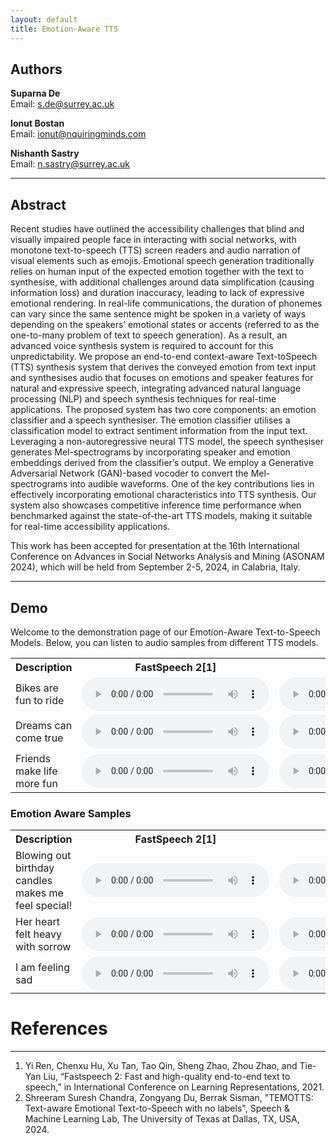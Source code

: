 ```yaml
---
layout: default
title: Emotion-Aware TTS
---
```


## Authors

**Suparna De**  
Email: [s.de@surrey.ac.uk](mailto:s.de@surrey.ac.uk)

**Ionut Bostan**  
Email: [ionut@nquiringminds.com](mailto:ionut@nquiringminds.com)

**Nishanth Sastry**  
Email: [n.sastry@surrey.ac.uk](mailto:n.sastry@surrey.ac.uk)

---

## Abstract

Recent studies have outlined the accessibility challenges that blind and visually impaired people face in interacting
with social networks, with monotone text-to-speech (TTS) screen
readers and audio narration of visual elements such as emojis.
Emotional speech generation traditionally relies on human input
of the expected emotion together with the text to synthesise,
with additional challenges around data simplification (causing
information loss) and duration inaccuracy, leading to lack of
expressive emotional rendering. In real-life communications, the
duration of phonemes can vary since the same sentence might
be spoken in a variety of ways depending on the speakers’
emotional states or accents (referred to as the one-to-many
problem of text to speech generation). As a result, an advanced
voice synthesis system is required to account for this unpredictability. We propose an end-to-end context-aware Text-toSpeech (TTS) synthesis system that derives the conveyed emotion
from text input and synthesises audio that focuses on emotions
and speaker features for natural and expressive speech, integrating advanced natural language processing (NLP) and speech
synthesis techniques for real-time applications. The proposed
system has two core components: an emotion classifier and a
speech synthesiser. The emotion classifier utilises a classification
model to extract sentiment information from the input text.
Leveraging a non-autoregressive neural TTS model, the speech
synthesiser generates Mel-spectrograms by incorporating speaker
and emotion embeddings derived from the classifier’s output. We
employ a Generative Adversarial Network (GAN)-based vocoder
to convert the Mel-spectrograms into audible waveforms. One of
the key contributions lies in effectively incorporating emotional
characteristics into TTS synthesis. Our system also showcases
competitive inference time performance when benchmarked
against the state-of-the-art TTS models, making it suitable for
real-time accessibility applications.

This work has been accepted for presentation at the 16th International Conference on Advances in Social Networks Analysis and Mining (ASONAM 2024), which will be held from September 2-5, 2024, in Calabria, Italy.

---

## Demo

Welcome to the demonstration page of our Emotion-Aware Text-to-Speech Models. Below, you can listen to audio samples from different TTS models.

<table>
  <tr>
    <th>Description</th>
    <th>FastSpeech 2[1]</th>
    <th>TEMOTTS[2]</th>
    <th>Our Model</th>
  </tr>
  <tr>
    <td>Bikes are fun to ride</td>
    <td>
      <audio controls>
        <source src="https://raw.githubusercontent.com/ionut-cmd/Emotion-Aware-TTS/main/FastSpeech2_Text_Aware_Emotion_TTS/samples/fastspeech/Bikes_are_fun_to_ride__gen.wav" type="audio/wav">
        Your browser does not support the audio tag.
      </audio>
    </td>
    <td>
      <audio controls>
        <source src="https://raw.githubusercontent.com/ionut-cmd/Emotion-Aware-TTS/main/FastSpeech2_Text_Aware_Emotion_TTS/samples/temotts/Bikes_are_fun_to_ride__gen.wav" type="audio/wav">
        Your browser does not support the audio tag.
      </audio>
    </td>
    <td>
      <audio controls>
        <source src="https://raw.githubusercontent.com/ionut-cmd/Emotion-Aware-TTS/main/FastSpeech2_Text_Aware_Emotion_TTS/samples/ours/Bikes are fun to ride..wav" type="audio/wav">
        Your browser does not support the audio tag.
      </audio>
    </td>
    </tr>
    <tr>
        <td>Dreams can come true</td>
        <td>
        <audio controls>
            <source src="https://raw.githubusercontent.com/ionut-cmd/Emotion-Aware-TTS/main/FastSpeech2_Text_Aware_Emotion_TTS/samples/fastspeech/Dreams_can_come_true__gen.wav" type="audio/wav">
            Your browser does not support the audio tag.
        </audio>
        </td>
        <td>
        <audio controls>
            <source src="https://raw.githubusercontent.com/ionut-cmd/Emotion-Aware-TTS/main/FastSpeech2_Text_Aware_Emotion_TTS/samples/temotts/Dreams_can_come_true__gen.wav" type="audio/wav">
            Your browser does not support the audio tag.
        </audio>
        </td>
        <td>
        <audio controls>
            <source src="https://raw.githubusercontent.com/ionut-cmd/Emotion-Aware-TTS/main/FastSpeech2_Text_Aware_Emotion_TTS/samples/ours/Dreams can come true.wav" type="audio/wav">
            Your browser does not support the audio tag.
        </audio>
        </td>
    </tr>
     <tr>
        <td>Friends make life more fun</td>
        <td>
        <audio controls>
            <source src="https://raw.githubusercontent.com/ionut-cmd/Emotion-Aware-TTS/main/FastSpeech2_Text_Aware_Emotion_TTS/samples/fastspeech/Friends_make_life_more_fun__gen.wav" type="audio/wav">
            Your browser does not support the audio tag.
        </audio>
        </td>
        <td>
        <audio controls>
            <source src="https://raw.githubusercontent.com/ionut-cmd/Emotion-Aware-TTS/main/FastSpeech2_Text_Aware_Emotion_TTS/samples/temotts/Friends_make_life_more_fun__gen.wav" type="audio/wav">
            Your browser does not support the audio tag.
        </audio>
        </td>
        <td>
        <audio controls>
            <source src="https://raw.githubusercontent.com/ionut-cmd/Emotion-Aware-TTS/main/FastSpeech2_Text_Aware_Emotion_TTS/samples/ours/Friends make life more fun.wav" type="audio/wav">
            Your browser does not support the audio tag.
        </audio>
        </td>
    </tr>
</table>

### Emotion Aware Samples

<table>
  <tr>
    <th>Description</th>
    <th>FastSpeech 2[1]</th>
    <th>TEMOTTS[2]</th>
    <th>Our Model</th>
  </tr>
  <tr>
    <td>Blowing out birthday candles makes me feel special!</td>
    <td>
      <audio controls>
        <source src="https://raw.githubusercontent.com/ionut-cmd/Emotion-Aware-TTS/main/FastSpeech2_Text_Aware_Emotion_TTS/samples/fastspeech/Blowing_out_birthday_candles_makes_me_feel_special__gen.wav" type="audio/wav">
        Your browser does not support the audio tag.
      </audio>
    </td>
    <td>
      <audio controls>
        <source src="https://raw.githubusercontent.com/ionut-cmd/Emotion-Aware-TTS/main/FastSpeech2_Text_Aware_Emotion_TTS/samples/temotts/Blowing_out_birthday_candles_makes_me_feel_special__gen.wav" type="audio/wav">
        Your browser does not support the audio tag.
      </audio>
    </td>
    <td>
      <audio controls>
        <source src="https://raw.githubusercontent.com/ionut-cmd/Emotion-Aware-TTS/main/FastSpeech2_Text_Aware_Emotion_TTS/samples/ours/Blowing out birthday candles makes me feel special!.wav" type="audio/wav">
        Your browser does not support the audio tag.
      </audio>
    </td>
    </tr>
    <tr>
        <td>Her heart felt heavy with sorrow</td>
        <td>
        <audio controls>
            <source src="https://raw.githubusercontent.com/ionut-cmd/Emotion-Aware-TTS/main/FastSpeech2_Text_Aware_Emotion_TTS/samples/fastspeech/Her_heart_felt_heavy_with_sorrow__gen.wav" type="audio/wav">
            Your browser does not support the audio tag.
        </audio>
        </td>
        <td>
        <audio controls>
            <source src="https://raw.githubusercontent.com/ionut-cmd/Emotion-Aware-TTS/main/FastSpeech2_Text_Aware_Emotion_TTS/samples/temotts/Her_heart_felt_heavy_with_sorrow__gen.wav" type="audio/wav">
            Your browser does not support the audio tag.
        </audio>
        </td>
        <td>
        <audio controls>
            <source src="https://raw.githubusercontent.com/ionut-cmd/Emotion-Aware-TTS/main/FastSpeech2_Text_Aware_Emotion_TTS/samples/ours/Her heart felt heavy with sorrow.wav" type="audio/wav">
            Your browser does not support the audio tag.
        </audio>
        </td>
    </tr>
     <tr>
        <td>I am feeling sad</td>
        <td>
        <audio controls>
            <source src="https://raw.githubusercontent.com/ionut-cmd/Emotion-Aware-TTS/main/FastSpeech2_Text_Aware_Emotion_TTS/samples/fastspeech/I_am_feeling_sad__gen.wav" type="audio/wav">
            Your browser does not support the audio tag.
        </audio>
        </td>
        <td>
        <audio controls>
            <source src="https://raw.githubusercontent.com/ionut-cmd/Emotion-Aware-TTS/main/FastSpeech2_Text_Aware_Emotion_TTS/samples/temotts/I_am_feeling_sad__gen.wav" type="audio/wav">
            Your browser does not support the audio tag.
        </audio>
        </td>
        <td>
        <audio controls>
            <source src="https://raw.githubusercontent.com/ionut-cmd/Emotion-Aware-TTS/main/FastSpeech2_Text_Aware_Emotion_TTS/samples/ours/I am feeling sad.wav" type="audio/wav">
            Your browser does not support the audio tag.
        </audio>
        </td>
    </tr>
</table>

# References

---

1. Yi Ren, Chenxu Hu, Xu Tan, Tao Qin, Sheng Zhao, Zhou Zhao, and Tie-Yan Liu, “Fastspeech 2: Fast and high-quality end-to-end text to speech,” in International Conference on Learning Representations, 2021.
2. Shreeram Suresh Chandra, Zongyang Du, Berrak Sisman, "TEMOTTS: Text-aware Emotional Text-to-Speech with no labels", Speech & Machine Learning Lab, The University of Texas at Dallas, TX, USA, 2024.
